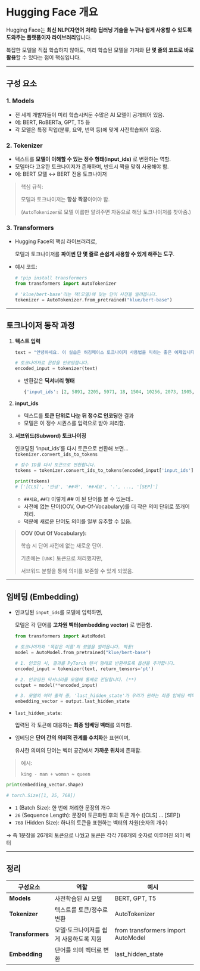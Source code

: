 # Hugging Face 개요

Hugging Face는 **최신 NLP(자연어 처리) 딥러닝 기술을 누구나 쉽게 사용할 수 있도록 도와주는 플랫폼이자 라이브러리**입니다.

복잡한 모델을 직접 학습하지 않아도, 미리 학습된 모델을 가져와 **단 몇 줄의 코드로 바로 활용**할 수 있다는 점이 핵심입니다.

---

## 구성 요소

### 1. **Models**

- 전 세계 개발자들이 미리 학습시켜둔 수많은 AI 모델이 공개되어 있음.
- 예: BERT, RoBERTa, GPT, T5 등
- 각 모델은 특정 작업(분류, 요약, 번역 등)에 맞게 사전학습되어 있음.

### 2. **Tokenizer**

- 텍스트를 **모델이 이해할 수 있는 정수 형태(input_ids)** 로 변환하는 역할.
- 모델마다 고유한 토크나이저가 존재하며, 반드시 짝을 맞춰 사용해야 함.
- 예: BERT 모델 ↔ BERT 전용 토크나이저

> 핵심 규칙:
> 
> 
> 모델과 토크나이저는 **항상 짝꿍**이어야 함.
> 
> (`AutoTokenizer`로 모델 이름만 알려주면 자동으로 해당 토크나이저를 찾아줌.)
> 

### 3. **Transformers**

- Hugging Face의 핵심 라이브러리로,
    
    모델과 토크나이저를 **파이썬 단 몇 줄로 손쉽게 사용할 수 있게 해주는 도구**.
    
- 예시 코드:
    
    ```python
    # !pip install transformers
    from transformers import AutoTokenizer
    
    # 'klue/bert-base'라는 책(모델)에 맞는 단어 사전을 빌려옵니다.
    tokenizer = AutoTokenizer.from_pretrained("klue/bert-base")
    ```
    

---

## 토크나이저 동작 과정

1. **텍스트 입력**
    
    ```python
    text = "안녕하세요. 이 실습은 허깅페이스 토크나이저 사용법을 익히는 좋은 예제입니다." 
    
    # 토크나이저로 문장을 인코딩합니다.
    encoded_input = tokenizer(text) 
    ```
    
    - 반환값은 **딕셔너리 형태**
        
        ```python
        {'input_ids': [2, 5891, 2205, 5971, 18, 1504, 10256, 2073, 1905, 2186, 15092, 9157, 7461, 2190, 20650, 2069, 9754, 2259, 1560, 2073, 1439, 2021, 12190, 18, 3], 'token_type_ids': [0, 0, 0, 0, 0, 0, 0, 0, 0, 0, 0, 0, 0, 0, 0, 0, 0, 0, 0, 0, 0, 0, 0, 0, 0], 'attention_mask': [1, 1, 1, 1, 1, 1, ...
        ```
        
2. **input_ids**
    - 텍스트를 **토큰 단위로 나눈 뒤 정수로 인코딩**한 결과
    - 모델은 이 정수 시퀀스를 입력으로 받아 처리함.
3. **서브워드(Subword) 토크나이징**
    
    인코딩된 ‘input_ids’를 다시 토큰으로 변환해 보면… `tokenizer.convert_ids_to_tokens`
    
    ```python
    # 정수 ID를 다시 토큰으로 변환합니다.
    tokens = tokenizer.convert_ids_to_tokens(encoded_input['input_ids'])
    
    print(tokens)
    # ['[CLS]', '안녕', '##하', '##세요', '.', ..., '[SEP]']
    ```
    
    - `##세요`, `##다`  이렇게 ## 이 된 단어를 볼 수 있는데..
    - 사전에 없는 단어(OOV, Out-Of-Vocabulary)를 더 작은 의미 단위로 쪼개어 처리.
    - 덕분에 새로운 단어도 의미를 일부 유추할 수 있음.

> **OOV (Out Of Vocabulary):**
> 
> 
> 학습 시 단어 사전에 없는 새로운 단어.
> 
> 기존에는 `[UNK]` 토큰으로 처리했지만,
> 
> 서브워드 분할을 통해 의미를 보존할 수 있게 되었음.
> 

---

## 임베딩 (Embedding)

- 인코딩된 `input_ids`를 모델에 입력하면,
    
    모델은 각 단어를 **고차원 벡터(embedding vector)** 로 변환함.
    
    ```python
    from transformers import AutoModel
    
    # 토크나이저와 '똑같은 이름'의 모델을 빌려옵니다. 짝꿍!
    model = AutoModel.from_pretrained("klue/bert-base") 
    
    # 1. 인코딩 시, 결과를 PyTorch 텐서 형태로 반환하도록 옵션을 추가합니다.
    encoded_input = tokenizer(text, return_tensors='pt')
    
    # 2. 인코딩된 딕셔너리를 모델에 통째로 전달합니다. (**)
    output = model(**encoded_input)
    
    # 3. 모델의 여러 출력 중, 'last_hidden_state'가 우리가 원하는 최종 임베딩 벡터입니다.
    embedding_vector = output.last_hidden_state
    ```
    
- `last_hidden_state`:
    
    입력된 각 토큰에 대응하는 **최종 임베딩 벡터**를 의미함.
    
- 임베딩은 **단어 간의 의미적 관계를 수치화**한 표현이며,
    
    유사한 의미의 단어는 벡터 공간에서 **가까운 위치**에 존재함.
    

> 예시:
> 
> 
> `king - man + woman ≈ queen`
> 

```python
print(embedding_vector.shape) 

# torch.Size([1, 25, 768])
```

- `1` (Batch Size): 한 번에 처리한 문장의 개수
- `26` (Sequence Length): 문장이 토큰화된 후의 토큰 개수 ([CLS] … [SEP])
- `768` (Hidden Size): 하나의 토큰을 표현하는 벡터의 차원(숫자의 개수)

→ 즉 1문장을 26개의 토큰으로 나눴고 토큰은 각각 768개의 숫자로 이루어진 의미 벡터

---

## 정리
| 구성요소 | 역할 | 예시 |
| --- | --- | --- |
| **Models** | 사전학습된 AI 모델 | BERT, GPT, T5 |
| **Tokenizer** | 텍스트를 토큰/정수로 변환 | AutoTokenizer |
| **Transformers** | 모델·토크나이저를 쉽게 사용하도록 지원 | from transformers import AutoModel |
| **Embedding** | 단어를 의미 벡터로 변환 | last_hidden_state |
